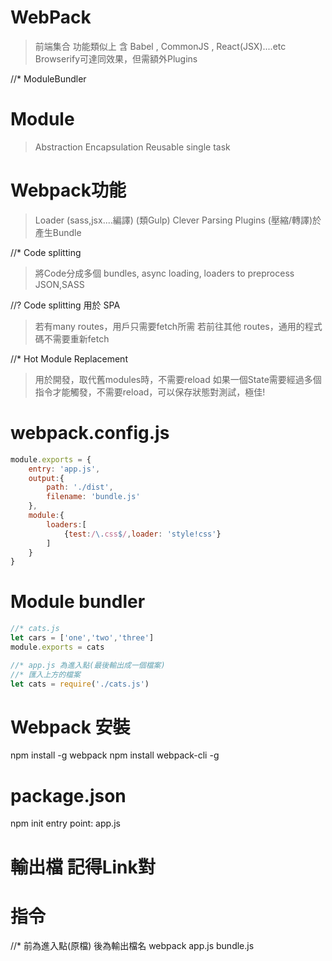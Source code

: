 # WebPack
> 前端集合 功能類似上 含 Babel , CommonJS , React(JSX)....etc
> Browserify可達同效果，但需額外Plugins

//* ModuleBundler

# Module
> Abstraction
> Encapsulation
> Reusable
> single task

# Webpack功能
> Loader (sass,jsx....編譯) (類Gulp)
> Clever Parsing
> Plugins (壓縮/轉譯)於產生Bundle

//* Code splitting
> 將Code分成多個 bundles, async loading, loaders to preprocess JSON,SASS

//? Code splitting 用於 SPA
> 若有many routes，用戶只需要fetch所需
> 若前往其他 routes，通用的程式碼不需要重新fetch

//* Hot Module Replacement
> 用於開發，取代舊modules時，不需要reload
> 如果一個State需要經過多個指令才能觸發，不需要reload，可以保存狀態對測試，極佳!


# webpack.config.js
```js
module.exports = {
    entry: 'app.js',
    output:{
        path: './dist',
        filename: 'bundle.js'
    },
    module:{
        loaders:[
            {test:/\.css$/,loader: 'style!css'}
        ]
    }
}
```


# Module bundler
```js
//* cats.js
let cars = ['one','two','three']
module.exports = cats
```
```js
//* app.js 為進入點(最後輸出成一個檔案)
//* 匯入上方的檔案
let cats = require('./cats.js')
```

# Webpack 安裝
npm install -g webpack
npm install webpack-cli -g

# package.json
npm init
entry point: app.js

# 輸出檔 記得Link對
<script src="bundle.js"></script>

# 指令
//* 前為進入點(原檔) 後為輸出檔名
webpack app.js bundle.js